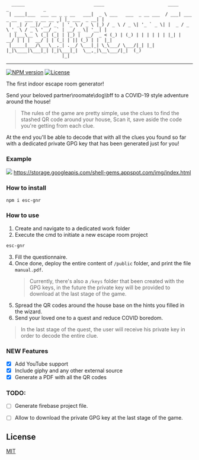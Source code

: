 ```
  _____                          ____                        ____                           _             _
 | ____|___  ___ __ _ _ __   ___|  _ \ ___   ___  _ __ ___  / ___| ___ _ __   ___ _ __ __ _| |_ ___  _ __| |
 |  _| / __|/ __/ _` | '_ \ / _ \ |_) / _ \ / _ \| '_ ` _ \| |  _ / _ \ '_ \ / _ \ '__/ _` | __/ _ \| '__| |
 | |___\__ \ (_| (_| | |_) |  __/  _ < (_) | (_) | | | | | | |_| |  __/ | | |  __/ | | (_| | || (_) | |  |_|
 |_____|___/\___\__,_| .__/ \___|_| \_\___/ \___/|_| |_| |_|\____|\___|_| |_|\___|_|  \__,_|\__\___/|_|  (_)
                     |_|
```
---
[![NPM version][npm-image]][npm-url]
[![License][license-image]][license-url]

The first indoor escape room generator!

Send your beloved partner\roomate\dog\bff to a COVID-19 style adventure around the house!

> The rules of the game are pretty simple, use the clues to find the stashed QR code around your house,
Scan it, save aside the code you're getting from each clue.
> 
At the end you'll be able to decode that with all the clues you found so far with a dedicated private GPG key that has been generated just for you!

### Example
![](https://storage.googleapis.com/shell-gems.appspot.com/img/esc.png)
https://storage.googleapis.com/shell-gems.appspot.com/img/index.html

### How to install
```bash
npm i esc-gnr
```

### How to use
 1. Create and navigate to a dedicated work folder
 2. Execute the cmd to initiate a new escape room project
```bash
esc-gnr
```
 3. Fill the questionnaire.
 4. Once done, deploy the entire content of `/public` folder, and print the file `manual.pdf`.
    > Currently, there's also a `/keys` folder that been created with the GPG keys, in the future the private key will be provided to download at the last stage of the game.
 5. Spread the QR codes around the house base on the hints you filled in the wizard.
 6. Send your loved one to a quest and reduce COVID  boredom.

> In the last stage of the quest, the user will receive his private key in order to decode the entire clue.


### NEW Features
 - [X] Add YouTube support
 - [X] Include giphy and any other external source
 - [X] Generate a PDF with all the QR codes

### TODO:
 - [ ] Generate firebase project file.
 - [ ] Allow to download the private GPG key at the last stage of the game.



## License

[MIT](https://tldrlegal.com/license/mit-license)

[license-image]: https://img.shields.io/npm/l/esc-gnr?style=flat-square
[license-url]: https://tldrlegal.com/license/mit-license
[npm-image]: https://img.shields.io/npm/v/esc-gnr.svg?style=flat-square
[npm-url]: https://npmjs.org/package/esc-gnr
